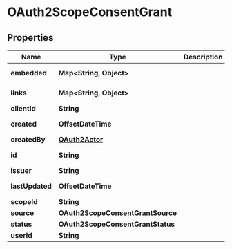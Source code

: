 

# OAuth2ScopeConsentGrant


## Properties

| Name | Type | Description | Notes |
|------------ | ------------- | ------------- | -------------|
|**embedded** | **Map&lt;String, Object&gt;** |  |  [optional] [readonly] |
|**links** | **Map&lt;String, Object&gt;** |  |  [optional] [readonly] |
|**clientId** | **String** |  |  [optional] |
|**created** | **OffsetDateTime** |  |  [optional] [readonly] |
|**createdBy** | [**OAuth2Actor**](OAuth2Actor.md) |  |  [optional] |
|**id** | **String** |  |  [optional] [readonly] |
|**issuer** | **String** |  |  [optional] |
|**lastUpdated** | **OffsetDateTime** |  |  [optional] [readonly] |
|**scopeId** | **String** |  |  [optional] |
|**source** | **OAuth2ScopeConsentGrantSource** |  |  [optional] |
|**status** | **OAuth2ScopeConsentGrantStatus** |  |  [optional] |
|**userId** | **String** |  |  [optional] |



